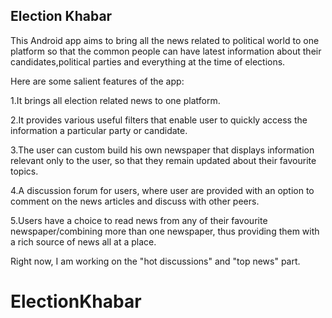 Election Khabar
---------------

This Android app aims to bring all the news related to political world to one platform so that the common people can have latest information about their candidates,political parties and everything at the time of elections.

Here are some salient features of the app:

1.It brings all election related news to one platform.

2.It provides various useful filters that enable user to quickly access the information a particular party or candidate.

3.The user can custom build his own newspaper that displays information relevant only to the user, so that they remain updated about their favourite topics.

4.A discussion forum for users, where user are provided with an option to comment on the news articles and discuss with other peers.

5.Users have a choice to read news from any of their favourite newspaper/combining more than one newspaper, thus providing them with a rich source of news all at a place.

Right now, I am working on the "hot discussions" and "top news" part.




# ElectionKhabar
